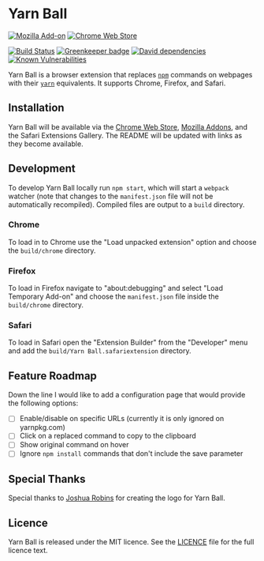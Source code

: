 # Yarn Ball

[![Mozilla Add-on](https://img.shields.io/amo/v/yarn-ball.svg)](https://addons.mozilla.org/it/firefox/addon/yarn-ball/)
[![Chrome Web Store](https://img.shields.io/chrome-web-store/v/hnoheojfnfoadajfnopmabmpcgmlkmlg.svg)](https://chrome.google.com/webstore/detail/yarn-ball/hnoheojfnfoadajfnopmabmpcgmlkmlg)

[![Build Status](https://travis-ci.org/JosephDuffy/Yarn-Ball.svg)](https://travis-ci.org/JosephDuffy/Yarn-Ball)
[![Greenkeeper badge](https://badges.greenkeeper.io/JosephDuffy/Yarn-Ball.svg)](https://greenkeeper.io/)
[![David dependencies](https://david-dm.org/JosephDuffy/yarn-ball.svg)](https://david-dm.org/JosephDuffy/yarn-ball)
[![Known Vulnerabilities](https://snyk.io/test/github/josephduffy/yarn-ball/badge.svg)](https://snyk.io/test/github/josephduffy/yarn-ball)

Yarn Ball is a browser extension that replaces [`npm`](https://www.npmjs.com/) commands on webpages with their [`yarn`](https://yarnpkg.com) equivalents. It supports Chrome, Firefox, and Safari.

## Installation

Yarn Ball will be available via the [Chrome Web Store](https://chrome.google.com/webstore/detail/yarn-ball/hnoheojfnfoadajfnopmabmpcgmlkmlg), [Mozilla Addons](https://addons.mozilla.org/it/firefox/addon/yarn-ball), and the Safari Extensions Gallery. The README will be updated with links as they become available.

## Development

To develop Yarn Ball locally run `npm start`, which will start a `webpack` watcher (note that changes to the `manifest.json` file will not be automatically recompiled). Compiled files are output to a `build` directory.

### Chrome

To load in to Chrome use the "Load unpacked extension" option and choose the `build/chrome` directory.

### Firefox

To load in Firefox navigate to "about:debugging" and select "Load Temporary Add-on" and choose the `manifest.json` file inside the `build/chrome` directory.

### Safari

To load in Safari open the "Extension Builder" from the "Developer" menu and add the `build/Yarn Ball.safariextension` directory.

## Feature Roadmap

Down the line I would like to add a configuration page that would provide the following options:

 - [ ] Enable/disable on specific URLs (currently it is only ignored on yarnpkg.com)
 - [ ] Click on a replaced command to copy to the clipboard
 - [ ] Show original command on hover
 - [ ] Ignore `npm install` commands that don't include the save parameter

## Special Thanks

Special thanks to [Joshua Robins](https://joshuarobins3d.com/) for creating the logo for Yarn Ball.

## Licence

Yarn Ball is released under the MIT licence. See the [LICENCE](LICENCE) file for the full licence text.
